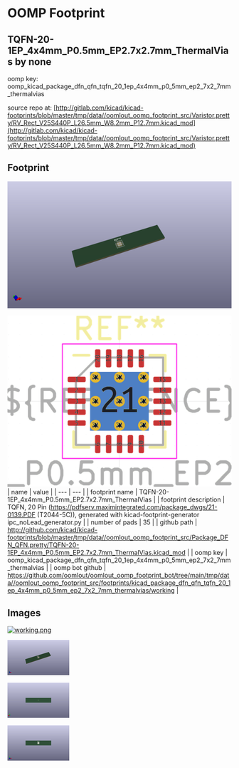 # OOMP Footprint  
## TQFN-20-1EP_4x4mm_P0.5mm_EP2.7x2.7mm_ThermalVias  by none  
  
oomp key: oomp_kicad_package_dfn_qfn_tqfn_20_1ep_4x4mm_p0_5mm_ep2_7x2_7mm_thermalvias  
  
source repo at: [http://gitlab.com/kicad/kicad-footprints/blob/master/tmp/data//oomlout_oomp_footprint_src/Varistor.pretty/RV_Rect_V25S440P_L26.5mm_W8.2mm_P12.7mm.kicad_mod](http://gitlab.com/kicad/kicad-footprints/blob/master/tmp/data//oomlout_oomp_footprint_src/Varistor.pretty/RV_Rect_V25S440P_L26.5mm_W8.2mm_P12.7mm.kicad_mod)  
## Footprint  
  
[![working_kicad_pcb_3d.png](working_kicad_pcb_3d_600.png)](working_kicad_pcb_3d.png)  
  
[![working.png](working_600.png)](working.png)  
| name | value | 
| --- | --- | 
| footprint name | TQFN-20-1EP_4x4mm_P0.5mm_EP2.7x2.7mm_ThermalVias | 
| footprint description | TQFN, 20 Pin (https://pdfserv.maximintegrated.com/package_dwgs/21-0139.PDF (T2044-5C)), generated with kicad-footprint-generator ipc_noLead_generator.py | 
| number of pads | 35 | 
| github path | http://github.com/kicad/kicad-footprints/blob/master/tmp/data//oomlout_oomp_footprint_src/Package_DFN_QFN.pretty/TQFN-20-1EP_4x4mm_P0.5mm_EP2.7x2.7mm_ThermalVias.kicad_mod | 
| oomp key | oomp_kicad_package_dfn_qfn_tqfn_20_1ep_4x4mm_p0_5mm_ep2_7x2_7mm_thermalvias | 
| oomp bot github | https://github.com/oomlout/oomlout_oomp_footprint_bot/tree/main/tmp/data//oomlout_oomp_footprint_src/footprints/kicad_package_dfn_qfn_tqfn_20_1ep_4x4mm_p0_5mm_ep2_7x2_7mm_thermalvias/working | 
## Images  
  
[![working.png](working_140.png)](working.png)  
  
[![working_kicad_pcb_3d.png](working_kicad_pcb_3d_140.png)](working_kicad_pcb_3d.png)  
  
[![working_kicad_pcb_3d_back.png](working_kicad_pcb_3d_back_140.png)](working_kicad_pcb_3d_back.png)  
  
[![working_kicad_pcb_3d_front.png](working_kicad_pcb_3d_front_140.png)](working_kicad_pcb_3d_front.png)  
